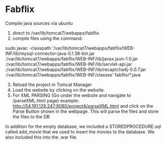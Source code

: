 # Fabflix
Compile java sources via ubuntu

1. direct to /var/lib/tomcat7/webapps/fabflix
2. compile files using the command:

sudo javac -classpath 
'/var/lib/tomcat7/webapps/fabflix/WEB-INF/lib/mysql-connector-java-5.1.38-bin.jar
:/var/lib/tomcat7/webapps/fabflix/WEB-INF/lib/javax.json-1.0.jar
:/var/lib/tomcat7/webapps/fabflix/WEB-INF/lib/servlet-api.jar
:/var/lib/tomcat7/webapps/fabflix/WEB-INF/lib/recaptcha4j-0.0.7.jar
:/var/lib/tomcat7/webapps/fabflix/WEB-INF/classes' fabflix/*.java


3. Reload the project in Tomcat Manager
4. Load the website by clicking on the website.
5. For XML PARSING (Go under the website and navigate to /parseXML.html page)
example: http://54.191.129.247:8080/project4/parseXML.html
and click on the Parse Button shown in the webpage. This will parse the files and store the files to the DB


In addition for the empty database, we included a STOREDPROCEDURE.sql called add_movie that we used to insert the
movies to the database. We also included this into the .war file.
